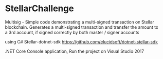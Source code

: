# StellarChallenge
Multisig - Simple code demonstrating a multi-signed transaction on Stellar blockchain.
Generates a multi-signed transaction and transfer the amount to a 3rd account, if signed correctly by both master / signer accounts
           
using C# Stellar-dotnet-sdk https://github.com/elucidsoft/dotnet-stellar-sdk

.NET Core Console application, Run the project on Visual Studio 2017

